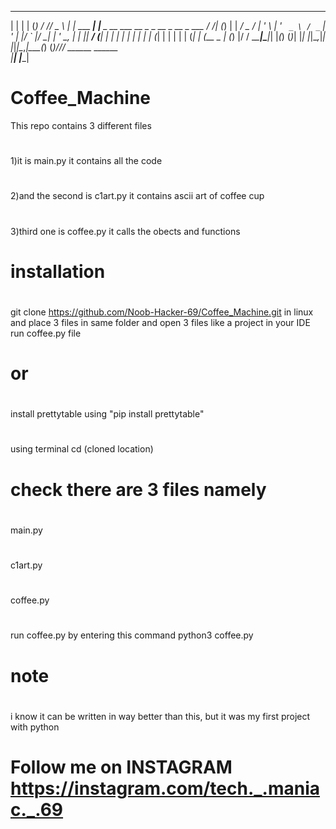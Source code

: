    _            _                                 _                   __ ___ 
  | |          | |                               (_)                 / // _ \ 
  | |_ ___  ___| |__        _ __ ___   __ _ _ __  _  __ _  ___      / /| (_) |
  | __/ _ \/ __| '_ \      | '_ ` _ \ / _` | '_ \| |/ _` |/ __|    | '_ \__, | 
  | ||  __/ (__| | | |_   _| | | | | | (_| | | | | | (_| | (__ _   | (_) |/ / 
  \__\___|\___|_| |_(_) (_)_| |_| |_|\__,_|_| |_|_|\__,_|\___(_) (_)___//_/ 
                    ______                                   ______          
                   |______|                                 |______|         

# Coffee_Machine
This repo contains 3 different files 
#
1)it is main.py it contains all the code
#
2)and the second is c1art.py it contains ascii art of coffee cup
#
3)third one is coffee.py it calls the obects and functions
#
# installation
#
git clone https://github.com/Noob-Hacker-69/Coffee_Machine.git
in linux and place 3 files in same folder and open 3 files like a project in your IDE run coffee.py file 
#
# or 
#
install prettytable using "pip install prettytable"
#
using terminal cd (cloned location)
# check there are 3 files namely 
#
main.py 
#
c1art.py
#
coffee.py
#
run coffee.py by entering this command 
python3 coffee.py



# note
#
i know it can be written in way better than this, but it was my first project with python
#
# Follow me on INSTAGRAM https://instagram.com/tech._.maniac._.69
